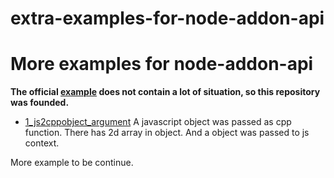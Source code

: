 # extra-examples-for-node-addon-api
More examples for node-addon-api
=========================================

**The official [example](https://nodejs.org/api/addons.html#addons_c_addons) does not contain a lot of situation, so this repository was founded.**

- [1_js2cppobject_argument](1_js2cppobject_argument)
    A javascript object was passed as cpp function. There has 2d array in object. And a object was passed to js context.


More example to be continue.
